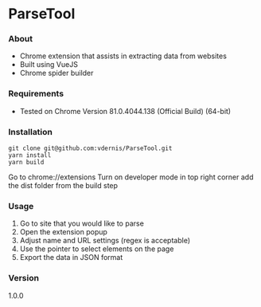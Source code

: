 # ParseTool
### About

- Chrome extension that assists in extracting data from websites
- Built using VueJS
- Chrome spider builder

### Requirements

- Tested on Chrome Version 81.0.4044.138 (Official Build) (64-bit)

### Installation

```
git clone git@github.com:vdernis/ParseTool.git
yarn install
yarn build
```

Go to chrome://extensions
Turn on developer mode in top right corner
add the dist folder from the build step

### Usage

1. Go to site that you would like to parse
2. Open the extension popup
3. Adjust name and URL settings (regex is acceptable)
4. Use the pointer to select elements on the page
5. Export the data in JSON format

### Version

1.0.0